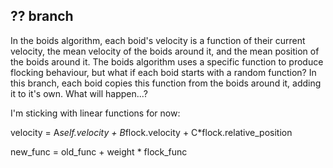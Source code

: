 ## ?? branch
In the boids algorithm, each boid's velocity is a function of their current velocity, the mean velocity of the boids around it, and the mean position of the boids around it. The boids algorithm uses a specific function to produce flocking behaviour, but what if each boid starts with a random function? In this branch, each boid copies this function from the boids around it, adding it to it's own. What will happen...?

I'm sticking with linear functions for now:

velocity = A*self.velocity + B*flock.velocity + C*flock.relative_position

new_func = old_func + weight * flock_func
